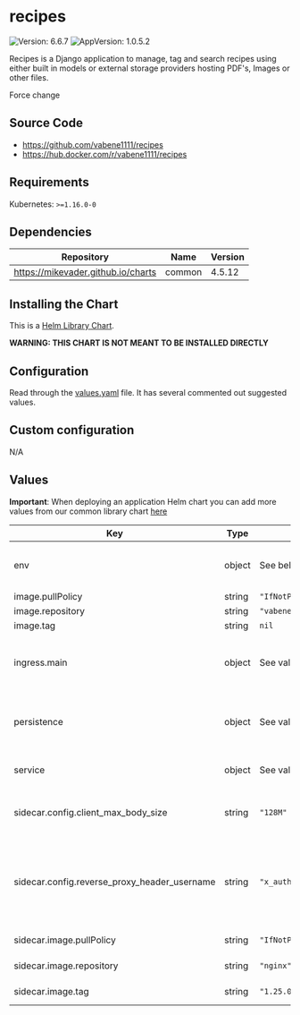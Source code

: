 # recipes

![Version: 6.6.7](https://img.shields.io/badge/Version-6.6.7-informational?style=flat-square) ![AppVersion: 1.0.5.2](https://img.shields.io/badge/AppVersion-1.0.5.2-informational?style=flat-square)

Recipes is a Django application to manage, tag and search recipes using either built in models or external storage providers hosting PDF's, Images or other files.

Force change

## Source Code

* <https://github.com/vabene1111/recipes>
* <https://hub.docker.com/r/vabene1111/recipes>

## Requirements

Kubernetes: `>=1.16.0-0`

## Dependencies

| Repository | Name | Version |
|------------|------|---------|
| https://mikevader.github.io/charts | common | 4.5.12 |

## Installing the Chart

This is a [Helm Library Chart](https://helm.sh/docs/topics/library_charts/#helm).

**WARNING: THIS CHART IS NOT MEANT TO BE INSTALLED DIRECTLY**

## Configuration

Read through the [values.yaml](./values.yaml) file. It has several commented out suggested values.

## Custom configuration

N/A

## Values

**Important**: When deploying an application Helm chart you can add more values from our common library chart [here](https://github.com/mikevader/charts/tree/main/charts/library/common)

| Key | Type | Default | Description |
|-----|------|---------|-------------|
| env | object | See below | environment variables. See [project docs](https://raw.githubusercontent.com/vabene1111/recipes/master/.env.template) for more details. |
| image.pullPolicy | string | `"IfNotPresent"` | image pull policy |
| image.repository | string | `"vabene1111/recipes"` | image repository |
| image.tag | string | `nil` | image tag |
| ingress.main | object | See values.yaml | Enable and configure ingress settings for the chart under this key. |
| persistence | object | See values.yaml | Configure persistence settings for the chart under this key. |
| service | object | See values.yaml | Configures service settings for the chart. |
| sidecar.config.client_max_body_size | string | `"128M"` | define the max body size to allow larger files to be uploaded |
| sidecar.config.reverse_proxy_header_username | string | `"x_authentik_username"` | define the name of the variable in the header containing the authenticated user. It is used together with enabling `REVERSE_PROXY_AUTH` |
| sidecar.image.pullPolicy | string | `"IfNotPresent"` | nginx sidecar image pull policy |
| sidecar.image.repository | string | `"nginx"` | nginx sidecar image repository |
| sidecar.image.tag | string | `"1.25.0"` | nginx sidecar image tag |


